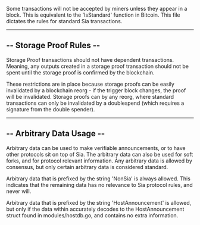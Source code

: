 Some transactions will not be accepted by miners unless they appear in a block.
This is equivalent to the 'IsStandard' function in Bitcoin. This file dictates
the rules for standard Sia transactions.

-------------------------
-- Storage Proof Rules --
-------------------------

Storage Proof transactions should not have dependent transactions.  Meaning,
any outputs created in a storage proof transaction should not be spent until
the storage proof is confirmed by the blockchain.

These restrictions are in place because storage proofs can be easily
invalidated by a blockchain reorg - if the trigger block changes, the proof
will be invalidated. Storage proofs can by any reorg, where standard
transactions can only be invalidated by a doublespend (which requires a
signature from the double spender).

--------------------------
-- Arbitrary Data Usage --
--------------------------

Arbitrary data can be used to make verifiable announcements, or to have other
protocols sit on top of Sia. The arbitrary data can also be used for soft
forks, and for protocol relevant information. Any arbitrary data is allowed by
consensus, but only certain arbitrary data is considered standard.

Arbitrary data that is prefixed by the string 'NonSia' is always allowed. This
indicates that the remaining data has no relevance to Sia protocol rules, and
never will.

Arbitrary data that is prefixed by the string 'HostAnnouncement' is allowed,
but only if the data within accurately decodes to the HostAnnouncement struct
found in modules/hostdb.go, and contains no extra information.
